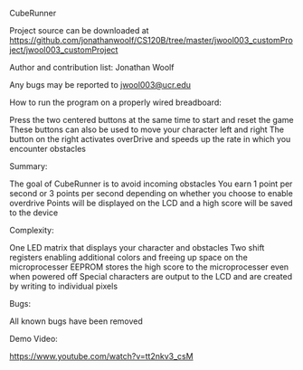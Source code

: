 CubeRunner

Project source can be downloaded at https://github.com/jonathanwoolf/CS120B/tree/master/jwool003_customProject/jwool003_customProject

Author and contribution list: Jonathan Woolf 

Any bugs may be reported to jwool003@ucr.edu

How to run the program on a properly wired breadboard:

Press the two centered buttons at the same time to start and reset the game
These buttons can also be used to move your character left and right
The button on the right activates overDrive and speeds up the rate in which you encounter obstacles

Summary:

The goal of CubeRunner is to avoid incoming obstacles
You earn 1 point per second or 3 points per second depending on whether you choose to enable overdrive
Points will be displayed on the LCD and a high score will be saved to the device

Complexity:

One LED matrix that displays your character and obstacles
Two shift registers enabling additional colors and freeing up space on the microprocesser 
EEPROM stores the high score to the microprocesser even when powered off
Special characters are output to the LCD and are created by writing to individual pixels

Bugs:

All known bugs have been removed

Demo Video:

https://www.youtube.com/watch?v=tt2nkv3_csM
